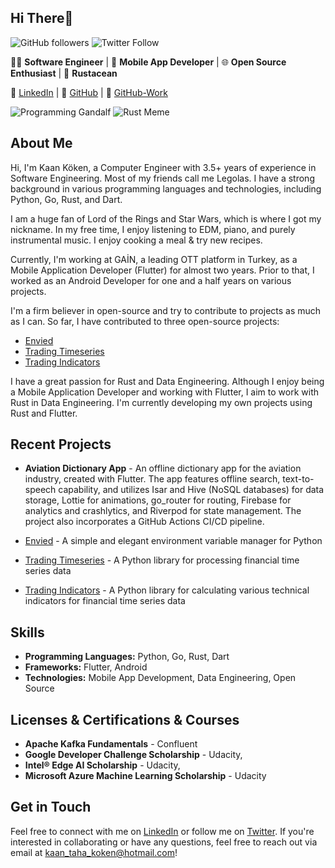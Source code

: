 ## Hi There👋

![GitHub followers](https://img.shields.io/github/followers/kaankoken?style=social) ![Twitter Follow](https://img.shields.io/twitter/follow/kaan_lego_koken?style=social)

👨‍💻 **Software Engineer** | 📱 **Mobile App Developer** | 🌐 **Open Source Enthusiast** | 🦀 **Rustacean**

🔗 [LinkedIn](https://www.linkedin.com/in/kaankoken/?locale=en_US) | 🔗 [GitHub](https://github.com/kaankoken) | 🔗 [GitHub-Work](https://github.com/kkoken)

![Programming Gandalf](https://i.redd.it/zrbrx2kjg6j21.jpg) ![Rust Meme](https://repository-images.githubusercontent.com/202272857/2f6d9380-7e7b-11ea-8a7a-88d9619ac15f)

## About Me

Hi, I'm Kaan Köken, a Computer Engineer with 3.5+ years of experience in Software Engineering. Most of my friends call me Legolas. I have a strong background in various programming languages and technologies, including Python, Go, Rust, and Dart.

I am a huge fan of Lord of the Rings and Star Wars, which is where I got my nickname. In my free time, I enjoy listening to EDM, piano, and purely instrumental music.
I enjoy cooking a meal & try new recipes.

Currently, I'm working at GAİN, a leading OTT platform in Turkey, as a Mobile Application Developer (Flutter) for almost two years. Prior to that, I worked as an Android Developer for one and a half years on various projects.

I'm a firm believer in open-source and try to contribute to projects as much as I can. So far, I have contributed to three open-source projects:

- [Envied](https://github.com/petercinibulk/envied)
- [Trading Timeseries](https://github.com/evsamsonov/trading-timeseries)
- [Trading Indicators](https://github.com/evsamsonov/trading-indicators)

I have a great passion for Rust and Data Engineering. Although I enjoy being a Mobile Application Developer and working with Flutter, I aim to work with Rust in Data Engineering. I'm currently developing my own projects using Rust and Flutter.

## Recent Projects

- **Aviation Dictionary App** - An offline dictionary app for the aviation industry, created with Flutter. The app features offline search, text-to-speech capability, and utilizes Isar and Hive (NoSQL databases) for data storage, Lottie for animations, go_router for routing, Firebase for analytics and crashlytics, and Riverpod for state management. The project also incorporates a GitHub Actions CI/CD pipeline.

- [Envied](https://github.com/petercinibulk/envied) - A simple and elegant environment variable manager for Python
- [Trading Timeseries](https://github.com/evsamsonov/trading-timeseries) - A Python library for processing financial time series data
- [Trading Indicators](https://github.com/evsamsonov/trading-indicators) - A Python library for calculating various technical indicators for financial time series data

## Skills

- **Programming Languages:** Python, Go, Rust, Dart
- **Frameworks:** Flutter, Android
- **Technologies:** Mobile App Development, Data Engineering, Open Source

## Licenses & Certifications & Courses

- **Apache Kafka Fundamentals** - Confluent
- **Google Developer Challenge Scholarship** - Udacity,  
- **Intel® Edge AI Scholarship** - Udacity, 
- **Microsoft Azure Machine Learning Scholarship** - Udacity


## Get in Touch

Feel free to connect with me on [LinkedIn](https://www.linkedin.com/in/kaankoken/?locale=en_US) or follow me on [Twitter](https://twitter.com/kaan_lego_koken). If you're interested in collaborating or have any questions, feel free to reach out via email at kaan_taha_koken@hotmail.com!
